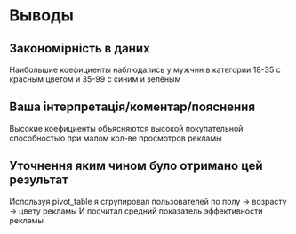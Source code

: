 # Выводы

## Закономірність в даних
Наибольшие коефициенты наблюдались у мужчин в категории 18-35 с красным цветом и 35-99 с синим и зелёным

## Ваша інтерпретація/коментар/пояснення
Высокие коефициенты объясняются высокой покупательной способностью при малом кол-ве просмотров рекламы

## Уточнення яким чином було отримано цей результат
Используя pivot_table я сгрупировал пользователей по полу -> возрасту -> цвету рекламы
И посчитал средний показатель эффективности рекламы